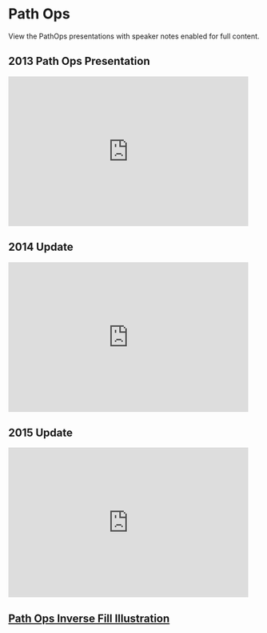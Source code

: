 Path Ops
========

View the PathOps presentations with speaker notes enabled for full content. 

2013 Path Ops Presentation
------------
<iframe
src="https://docs.google.com/presentation/d/1iEjbQV4o40hoooB9DiAHjH9P9Q5CrVUUnbYdQtQB6_A/embed?start=false&loop=false&delayms=3000"
frameborder="0" width="480" height="299" allowfullscreen="true"
mozallowfullscreen="true" webkitallowfullscreen="true"></iframe>

2014 Update
------------
<iframe
src="https://docs.google.com/presentation/d/1NbmG5W6VW9h5HtjpCVLx4h6SXW0qW7HIwmSfiwzFbrI/embed?start=false&loop=false&delayms=3000"
frameborder="0" width="480" height="299" allowfullscreen="true"
mozallowfullscreen="true" webkitallowfullscreen="true"></iframe>

2015 Update
------------
<iframe
src="https://docs.google.com/presentation/d/1PoZdIx4DqdIvs7ybv-L3EvtxQE2qXuzeOZpSkFJjfhg/embed?start=false&loop=false&delayms=3000"
frameborder="0" width="480" height="299" allowfullscreen="true"
mozallowfullscreen="true" webkitallowfullscreen="true"></iframe>

## [Path Ops Inverse Fill Illustration](https://drive.google.com/file/d/0BwoLUwz9PYkHLWpsaXd0UDdaN00/view?usp=sharing)

